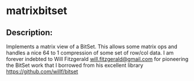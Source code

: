 # matrixbitset

## Description:
Implements a matrix view of a BitSet. This allows some matrix ops and handles a nice 64 to 1 compression of some set of row/col data.
I am forever indebted to Will Fitzgerald <will.fitzgerald@gmail.com> for pioneering the BitSet work that I borrowed
from his excellent library <https://github.com/willf/bitset>
